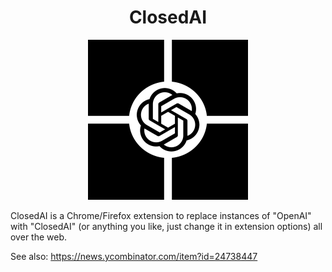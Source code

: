 <h1 align="center">ClosedAI</h1>
<p align="center"><img src="icon.png" width="256" height="256" alt="ClosedAI"/></p>

ClosedAI is a Chrome/Firefox extension to replace instances of "OpenAI" with "ClosedAI" (or anything you like, just change it in extension options) all over the web.

See also: <https://news.ycombinator.com/item?id=24738447>

